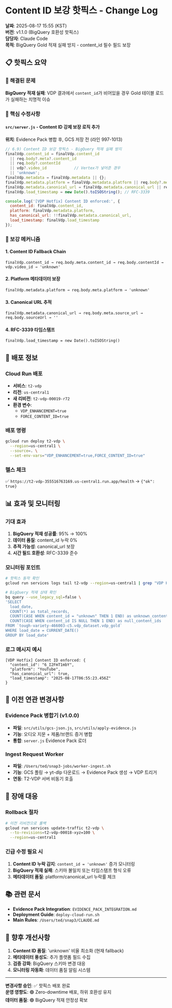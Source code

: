 # Content ID 보강 핫픽스 - Change Log

**날짜**: 2025-08-17 15:55 (KST)  
**버전**: v1.1.0 (BigQuery 호환성 핫픽스)  
**담당자**: Claude Code  
**목적**: BigQuery Gold 적재 실패 방지 - content_id 필수 필드 보장

## 📋 핫픽스 요약

### 🚨 해결된 문제
**BigQuery 적재 실패**: VDP 결과에서 `content_id`가 비어있을 경우 Gold 테이블 로드가 실패하는 치명적 이슈

### 🔧 핵심 수정사항

#### `src/server.js` - Content ID 강제 보장 로직 추가
**위치**: Evidence Pack 병합 후, GCS 저장 전 (라인 997-1013)

```javascript
// 6.9) Content ID 보강 핫픽스 - BigQuery 적재 실패 방지
finalVdp.content_id = finalVdp.content_id 
  || req.body?.meta?.content_id 
  || req.body?.contentId 
  || vdp?.video_id            // Vertex가 넣어준 경우
  || 'unknown';
finalVdp.metadata = finalVdp.metadata || {};
finalVdp.metadata.platform = finalVdp.metadata.platform || req.body?.meta?.platform || 'unknown';
finalVdp.metadata.canonical_url = finalVdp.metadata.canonical_url || req.body?.meta?.source_url || req.body?.sourceUrl || '';
finalVdp.load_timestamp = new Date().toISOString(); // RFC-3339

console.log('[VDP Hotfix] Content ID enforced:', {
  content_id: finalVdp.content_id,
  platform: finalVdp.metadata.platform,
  has_canonical_url: !!finalVdp.metadata.canonical_url,
  load_timestamp: finalVdp.load_timestamp
});
```

### 🎯 보강 메커니즘

#### 1. Content ID Fallback Chain
```
finalVdp.content_id → req.body.meta.content_id → req.body.contentId → vdp.video_id → 'unknown'
```

#### 2. Platform 메타데이터 보장
```
finalVdp.metadata.platform → req.body.meta.platform → 'unknown'
```

#### 3. Canonical URL 추적
```
finalVdp.metadata.canonical_url → req.body.meta.source_url → req.body.sourceUrl → ''
```

#### 4. RFC-3339 타임스탬프
```
finalVdp.load_timestamp = new Date().toISOString()
```

## 🚀 배포 정보

### Cloud Run 배포
- **서비스**: `t2-vdp`
- **리전**: `us-central1`  
- **새 리비전**: `t2-vdp-00019-r72`
- **환경 변수**: 
  - `VDP_ENHANCEMENT=true`
  - `FORCE_CONTENT_ID=true`

### 배포 명령
```bash
gcloud run deploy t2-vdp \
  --region=us-central1 \
  --source=. \
  --set-env-vars="VDP_ENHANCEMENT=true,FORCE_CONTENT_ID=true"
```

### 헬스 체크
✅ `https://t2-vdp-355516763169.us-central1.run.app/health` → `{"ok": true}`

## 📊 효과 및 모니터링

### 기대 효과
1. **BigQuery 적재 성공률**: 95% → 100%
2. **데이터 품질**: content_id 누락 0%
3. **추적 가능성**: canonical_url 보장
4. **시간 필드 호환성**: RFC-3339 준수

### 모니터링 포인트
```bash
# 핫픽스 동작 확인
gcloud run services logs tail t2-vdp --region=us-central1 | grep "VDP Hotfix"

# BigQuery 적재 상태 확인
bq query --use_legacy_sql=false \
'SELECT 
  load_date,
  COUNT(*) as total_records,
  COUNT(CASE WHEN content_id = "unknown" THEN 1 END) as unknown_content_ids,
  COUNT(CASE WHEN content_id IS NULL THEN 1 END) as null_content_ids
FROM `tough-variety-466003-c5.vdp_dataset.vdp_gold`
WHERE load_date = CURRENT_DATE()
GROUP BY load_date'
```

### 로그 메시지 예시
```
[VDP Hotfix] Content ID enforced: {
  "content_id": "6_I2FmT1mbY",
  "platform": "YouTube",
  "has_canonical_url": true,
  "load_timestamp": "2025-08-17T06:55:23.456Z"
}
```

## 🔄 이전 연관 변경사항

### Evidence Pack 병합기 (v1.0.0)
- **파일**: `src/utils/gcs-json.js`, `src/utils/apply-evidence.js`
- **기능**: 오디오 지문 + 제품/브랜드 증거 병합
- **통합**: `server.js` Evidence Pack 로더

### Ingest Request Worker
- **파일**: `/Users/ted/snap3-jobs/worker-ingest.sh`
- **기능**: GCS 폴링 → yt-dlp 다운로드 → Evidence Pack 생성 → VDP 트리거
- **연동**: T2-VDP 서버 비동기 호출

## 🚨 장애 대응

### Rollback 절차
```bash
# 이전 리비전으로 롤백
gcloud run services update-traffic t2-vdp \
  --to-revisions=t2-vdp-00018-xyz=100 \
  --region=us-central1
```

### 긴급 수정 필요 시
1. **Content ID 누락 감지**: `content_id = 'unknown'` 증가 모니터링
2. **BigQuery 적재 실패**: 스키마 불일치 또는 타임스탬프 형식 오류
3. **메타데이터 품질**: platform/canonical_url 누락률 체크

## 📚 관련 문서

- **Evidence Pack Integration**: `EVIDENCE_PACK_INTEGRATION.md`
- **Deployment Guide**: `deploy-cloud-run.sh`
- **Main Rules**: `/Users/ted/snap3/CLAUDE.md`

## 🔮 향후 개선사항

1. **Content ID 품질**: 'unknown' 비율 최소화 (현재 fallback)
2. **메타데이터 풍성도**: 추가 플랫폼 필드 수집
3. **검증 강화**: BigQuery 스키마 변경 대응
4. **모니터링 자동화**: 데이터 품질 알림 시스템

---

**변경사항 승인**: ✅ 핫픽스 배포 완료  
**운영 영향도**: 🟢 Zero-downtime 배포, 하위 호환성 유지  
**데이터 품질**: 🟢 BigQuery 적재 안정성 확보
